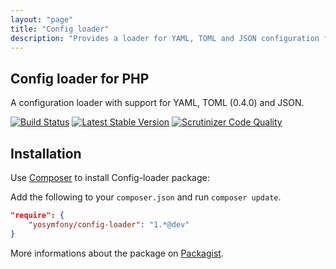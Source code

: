 ```yaml
---
layout: "page"
title: "Config loader"
description: "Provides a loader for YAML, TOML and JSON configuration files."
---
```

## Config loader for PHP

A configuration loader with support for YAML, TOML (0.4.0) and JSON.

[![Build Status](https://travis-ci.org/yosymfony/Config-loader.png?branch=master)](https://travis-ci.org/yosymfony/Config-loader)
[![Latest Stable Version](https://poser.pugx.org/yosymfony/config-loader/v/stable.png)](https://packagist.org/packages/yosymfony/config-loader)
[![Scrutinizer Code Quality](https://scrutinizer-ci.com/g/yosymfony/Config-loader/badges/quality-score.png?b=master)](https://scrutinizer-ci.com/g/yosymfony/Config-loader/?branch=master)

Installation
------------

Use [Composer](http://getcomposer.org/) to install Config-loader package:

Add the following to your `composer.json` and run `composer update`.

```json
"require": {
    "yosymfony/config-loader": "1.*@dev"
}
```

More informations about the package on 
[Packagist](https://packagist.org/packages/yosymfony/config-loader).
